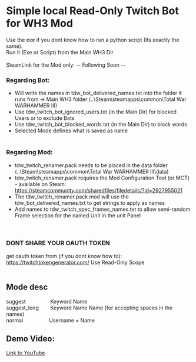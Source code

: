# Simple local Read-Only Twitch Bot for WH3 Mod <br />

Use the exe if you dont know how to run a python script (Its exactly the same). <br />
Run it (Exe or Script) from the Main WH3 Dir <br />
 <br />
SteamLink for the Mod only: -- Following Soon -- <br />
### Regarding Bot: <br />
- Will write the names in tdw_bot_delivered_names.txt into the folder it runs from -> Main WH3 folder (..\Steam\steamapps\common\Total War WARHAMMER III) <br />
- Use tdw_twitch_bot_ignored_users.txt (in the Main Dir) for blocked Users or to exclude Bots <br />
- Use tdw_twitch_bot_blocked_words.txt (in the Main Dir) to block words <br /> 
- Selected Mode defines what is saved as name  <br /> <br />

### Regarding Mod: <br />
- tdw_twitch_renamer.pack needs to be placed in the data folder (..\Steam\steamapps\common\Total War WARHAMMER III\data) <br />
- tdw_twitch_renamer.pack requires the Mod Configuration Tool (or MCT) - available on Steam: https://steamcommunity.com/sharedfiles/filedetails/?id=2927955021
- The tdw_twitch_renamer.pack mod will use the tdw_bot_delivered_names.txt to get strings to apply as names  <br />
- Add names to tdw_twitch_spec_frames_names.txt to allow semi-random Frame selection for the named Unit in the unit Panel <br />
<br /> <br />

### DONT SHARE YOUR OAUTH TOKEN <br />
get oauth token from (if you dont know how to): https://twitchtokengenerator.com/ Use Read-Only Scope <br /> <br />

## Mode desc <br />
suggest &nbsp;&nbsp;&nbsp;&nbsp;&nbsp;&nbsp;&nbsp;&nbsp;&nbsp;&nbsp;&nbsp;&nbsp;&nbsp;&nbsp;&nbsp; Keyword Name <br />
suggest_long &nbsp;&nbsp;&nbsp;&nbsp;&nbsp;&nbsp; Keyword Name Name  (for accepting spaces in the names) <br />
normal &nbsp;&nbsp;&nbsp;&nbsp;&nbsp;&nbsp;&nbsp;&nbsp;&nbsp;&nbsp;&nbsp;&nbsp;&nbsp;&nbsp;&nbsp;&nbsp; Username = Name <br />


## Demo Video:  <br />
<a href="https://youtu.be/96r98GOyxtU" target="_blank">Link to YouTube</a>
